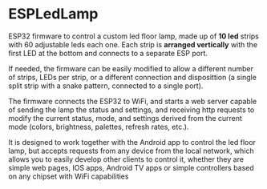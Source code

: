 # ESPLedLamp

ESP32 firmware to control a custom led floor lamp, made up of **10 led** strips with 60 adjustable leds each one. Each strip is **arranged vertically** with the first LED at the bottom and connects to a separate ESP port.

If needed, the firmware can be easily modified to allow a different number of strips, LEDs per strip, or a different connection and disposittion (a single split strip with a snake pattern, connected to a single port).

The firmware connects the ESP32 to WiFi, and starts a web server capable of sending the lamp the status and settings, and receiving http requests to modify the current status, mode, and settings derived from the current mode (colors, brightness, palettes, refresh rates, etc.).

It is designed to work together with the Android app to control the led floor lamp, but accepts requests from any device from the local network, which allows you to easily develop other clients to control it, whether they are simple web pages, IOS apps, Android TV apps or simple controllers based on any chipset with WiFi capabilities
